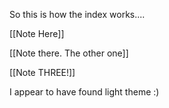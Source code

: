 

So this is how the index works.... 

[[Note Here]] 

[[Note there. The other one]]

[[Note THREE!]]

I appear to have found light theme :)